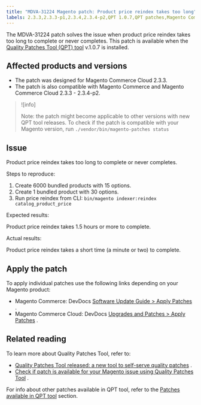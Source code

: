 ```yaml
---
title: "MDVA-31224 Magento patch: Product price reindex takes too long"
labels: 2.3.3,2.3.3-p1,2.3.4,2.3.4-p2,QPT 1.0.7,QPT patches,Magento Commerce,Magento Commerce Cloud,price,product,reindex,support tools,time
---
```


The MDVA-31224 patch solves the issue when product price reindex takes too long to complete or never completes. This patch is available when the [Quality Patches Tool (QPT) tool](https://devdocs.magento.com/guides/v2.4/comp-mgr/patching.html#mqp) v.1.0.7 is installed.

## Affected products and versions

* The patch was designed for Magento Commerce Cloud 2.3.3.
* The patch is also compatible with Magento Commerce and Magento Commerce Cloud 2.3.3 - 2.3.4-p2.

>![info]
>
>Note: the patch might become applicable to other versions with new QPT tool releases. To check if the patch is compatible with your Magento version, run `./vendor/bin/magento-patches
    status` 

## Issue

Product price reindex takes too long to complete or never completes.

 <span class="wysiwyg-underline">Steps to reproduce:</span> 

1. Create 6000 bundled products with 15 options.
1. Create 1 bundled product with 30 options.
1. Run price reindex from CLI:     `bin/magento indexer:reindex catalog_product_price`     

 <span class="wysiwyg-underline">Expected results:</span> 

Product price reindex takes 1.5 hours or more to complete.

 <span class="wysiwyg-underline">Actual results:</span> 

Product price reindex takes a short time (a minute or two) to complete.

## Apply the patch

To apply individual patches use the following links depending on your Magento product:

* Magento Commerce: DevDocs [Software Update Guide > Apply Patches](https://devdocs.magento.com/guides/v2.4/comp-mgr/patching.html) .
* Magento Commerce Cloud: DevDocs [Upgrades and Patches > Apply Patches](https://devdocs.magento.com/cloud/project/project-patch.html) .

## Related reading

To learn more about Quality Patches Tool, refer to:

* [Quality Patches Tool released: a new tool to self-serve quality patches](https://support.magento.com/hc/en-us/articles/360047139492) .
* [Check if patch is available for your Magento issue using Quality Patches Tool](https://support.magento.com/hc/en-us/articles/360047125252) .

For info about other patches available in QPT tool, refer to the [Patches available in QPT tool](https://support.magento.com/hc/en-us/sections/360010506631-Patches-available-in-QPT-tool-) section.
